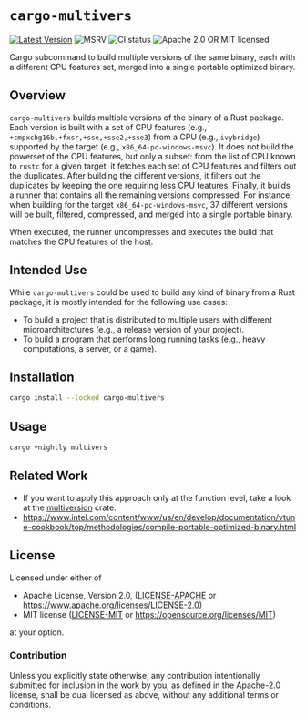 # `cargo-multivers`

[![Latest Version]][crates.io]
![MSRV][rustc-image]
![CI status][ci-image]
![Apache 2.0 OR MIT licensed][license-image]

Cargo subcommand to build multiple versions of the same binary, each with a different CPU features set, merged into a single portable optimized binary.

## Overview

`cargo-multivers` builds multiple versions of the binary of a Rust package.
Each version is built with a set of CPU features (e.g., `+cmpxchg16b,+fxsr,+sse,+sse2,+sse3`) from a CPU (e.g., `ivybridge`) supported by the target (e.g., `x86_64-pc-windows-msvc`).
It does not build the powerset of the CPU features, but only a subset: from the list of CPU known to `rustc` for a given target, it fetches each set of CPU features and filters out
the duplicates.
After building the different versions, it filters out the duplicates by keeping the one requiring less CPU features.
Finally, it builds a runner that contains all the remaining versions compressed.
For instance, when building for the target `x86_64-pc-windows-msvc`, 37 different versions
will be built, filtered, compressed, and merged into a single portable binary.

When executed, the runner uncompresses and executes the build that matches the CPU features
of the host.

## Intended Use

While `cargo-multivers` could be used to build any kind of binary from a Rust package,
it is mostly intended for the following use cases:

- To build a project that is distributed to multiple users with different microarchitectures (e.g., a release version of your project).
- To build a program that performs long running tasks (e.g., heavy computations, a server, or a game).

## Installation

```bash
cargo install --locked cargo-multivers
```

## Usage

```bash
cargo +nightly multivers
```

## Related Work

- If you want to apply this approach only at the function level, take a look at the [multiversion](https://crates.io/crates/multiversion) crate.
- <https://www.intel.com/content/www/us/en/develop/documentation/vtune-cookbook/top/methodologies/compile-portable-optimized-binary.html>

## License

Licensed under either of

- Apache License, Version 2.0, ([LICENSE-APACHE](LICENSE-APACHE) or <https://www.apache.org/licenses/LICENSE-2.0>)
- MIT license ([LICENSE-MIT](LICENSE-MIT) or <https://opensource.org/licenses/MIT>)

at your option.

### Contribution

Unless you explicitly state otherwise, any contribution intentionally submitted
for inclusion in the work by you, as defined in the Apache-2.0 license, shall be dual licensed as above, without any
additional terms or conditions.

[Latest Version]: https://img.shields.io/crates/v/cargo-multivers.svg
[crates.io]: https://crates.io/crates/cargo-multivers
[ci-image]: https://img.shields.io/github/actions/workflow/status/ronnychevalier/cargo-multivers/ci.yml
[rustc-image]: https://img.shields.io/badge/rustc-1.64+-blue.svg
[license-image]: https://img.shields.io/crates/l/cargo-multivers.svg
